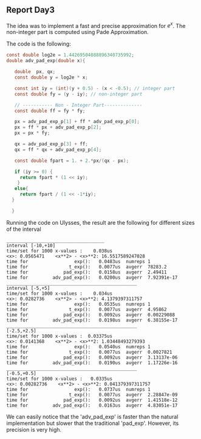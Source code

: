 ## Report Day3

The idea was to implement a fast and precise approximation for $e^x$. The non-integer part is computed using Pade Approximation.

The code is the following:

```c
const double log2e = 1.44269504088896340735992;
double adv_pad_exp(double x){

   double  px, qx;
   const double y = log2e * x;

   const int iy = (int)(y + 0.5) - (x < -0.5); // integer part
   const double fy = (y - iy); // non-integer part

   // ----------- Non - Integer Part--------------
   const double ff = fy * fy;

   px = adv_pad_exp_p[1] + ff * adv_pad_exp_p[0];
   px = ff * px + adv_pad_exp_p[2];
   px = px * fy;

   qx = adv_pad_exp_p[3] + ff;
   qx = ff * qx + adv_pad_exp_p[4];

   const double fpart = 1. + 2.*px/(qx - px);

   if (iy >= 0) {
     return fpart * (1 << iy);
    }
   else{
     return fpart / (1 << -1*iy);
  }

  }
```

Running the code on Ulysses, the result are the following for different sizes of the interval

```
____________________________________
interval [-10,+10]
time/set for 1000 x-values :    0.038us
<x>: 0.0565471    <x**2> - <x>**2: 16.5517589247028
time for                 exp():   0.0483us  numreps 1
time for               t_exp():   0.0077us  avgerr  78283.2
time for             pad_exp():   0.0158us  avgerr  2.49411
time for         adv_pad_exp():   0.0200us  avgerr  7.92391e-17
________________________________________________
interval [-5,+5]
time/set for 1000 x-values :    0.034us
<x>: 0.0282736    <x**2> - <x>**2: 4.1379397311757
time for                 exp():   0.0535us  numreps 1
time for               t_exp():   0.0077us  avgerr  4.95862
time for             pad_exp():   0.0092us  avgerr  0.00229088
time for         adv_pad_exp():   0.0198us  avgerr  6.38155e-17
________________________________________________
[-2.5,+2.5]
time/set for 1000 x-values :  0.03375us
<x>: 0.0141368    <x**2> - <x>**2: 1.03448493279393
time for                 exp():   0.0540us  numreps 1
time for               t_exp():   0.0077us  avgerr  0.0027821
time for             pad_exp():   0.0092us  avgerr  3.13137e-06
time for         adv_pad_exp():   0.0190us  avgerr  1.17226e-16
________________________________________________
[-0.5,+0.5]
time/set for 1000 x-values :   0.0335us
<x>: 0.00282736    <x**2> - <x>**2: 0.041379397311757
time for                 exp():   0.0737us  numreps 1
time for               t_exp():   0.0077us  avgerr  2.28847e-09
time for             pad_exp():   0.0092us  avgerr  1.41518e-12
time for         adv_pad_exp():   0.0163us  avgerr  4.83051e-17
```
We can easily notice that the 'adv_pad_exp' is faster than the natural implementation but slower that the traditional 'pad_exp'. However, its precision is very high.
